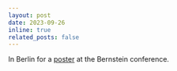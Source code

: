 ```yaml
---
layout: post
date: 2023-09-26 
inline: true
related_posts: false
---
```


In Berlin for a [poster](https://abstracts.g-node.org/conference/BC23/abstracts#/uuid/4b6c7f58-1209-4c8c-811f-adb43289170c) at the Bernstein conference.